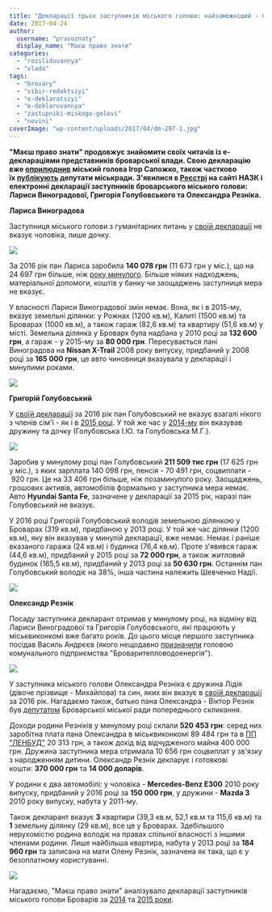 ```yaml
---
title: "Декларації трьох заступників міського голови: найзаможніший - Олександр Резнік"
date: 2017-04-24
author: 
  username: "pravoznaty"
  display_name: "Маєш право знати"
categories: 
  - "rozsliduvannya"
  - "vlada"
tags: 
  - "brovary"
  - "vibir-redaktsiyi"
  - "e-deklaratsiyi"
  - "e-deklaruvannya"
  - "zastupniki-miskogo-golovi"
  - "novini"
coverImage: "wp-content/uploads/2017/04/dm-297-1.jpg"
---
```


**"Маєш право знати" продовжує знайомити своїх читачів із е-деклараціями представників броварської влади. Свою декларацію вже [оприлюднив](https://mpz.brovary.org/e-deklaratsiya-igorya-sapozhka-za-2016-rik-bez-dzhypu-ale-z-novoyu-zemelnoyu-dilyankoyu/) міський голова Ігор Сапожко, також частково їх [публікують](https://mpz.brovary.org/e-deklaruvannya-blysk-zlydni-brovarskoyi-fraktsiyi-radykalna-partiya-lyashka/) депутати міськради. З'явилися в [Реєстрі](https://public.nazk.gov.ua/search) на сайті НАЗК і електронні декларації заступників броварського міського голови: Лариси Виноградової, Григорія Голубовського та Олександра Резніка.**

**Лариса Виноградова**

Заступниця міського голови з гуманітарних питань у [своїй декларації](https://public.nazk.gov.ua/declaration/ab1306d4-e870-4263-b144-8d10108d67f5) не вказує чоловіка, лише дочку.

[![](https://mpz.brovary.org/wp-content/uploads/2017/04/IMG_4745.jpg)](https://mpz.brovary.org/wp-content/uploads/2017/04/IMG_4745.jpg)

За 2016 рік пан Лариса заробила **140 078 грн** (11 673 грн у міс.), що на 24 697 грн більше, ніж [року минулого](https://mpz.brovary.org/u-sapozhka-nova-zemelna-dilyanka-a-golubovskyj-rozluchyvsya-meriya-oprylyudnyla-deklaratsiyi/). Більше ніяких надходжень, матеріальної допомоги, коштів у банку чи заощаджень заступниця мера не вказує.

У власності Лариси Виноградової змін немає. Вона, як і в 2015-му, вказує земельні ділянки: у Рожнах (1200 кв.м), Калиті (1500 кв.м) та Броварах (1000 кв.м), а також гараж (82,6 кв.м) та квартиру (51,6 кв.м) у місті. Земельна ділянка у Броварх була надбана у 2010 році за **132 600 грн**, а гараж - у 2015-му за **80 000 грн**. Пересувається пані Виноградова на **Nissan X-Trail** 2008 року випуску, придбаний у 2008 році за **165 000 грн**, це авто чиновниця вказувала у декларації і минулими роками.

[![](https://mpz.brovary.org/wp-content/uploads/2017/04/11-2-1.jpg)](https://mpz.brovary.org/wp-content/uploads/2017/04/11-2-1.jpg)

**Григорій Голубовський**

У [своїй декларації](https://public.nazk.gov.ua/declaration/32418f65-92ea-449e-833f-cc55f3b3fdec) за 2016 рік пан Голубовський не вказує взагалі нікого з членів сім'ї - як і в [2015 році](https://mpz.brovary.org/u-sapozhka-nova-zemelna-dilyanka-a-golubovskyj-rozluchyvsya-meriya-oprylyudnyla-deklaratsiyi/). У той же час у [2014-му](https://onedrive.live.com/view.aspx?resid=72571393D4771099!3019&ithint=file%2cpdf&app=WordPdf&authkey=!AFmtH1Bc6Auvrts) він вказував дружину та дочку (Голубовська І.Ю. та Голубовська М.Г.).

[![](https://mpz.brovary.org/wp-content/uploads/2017/04/IMG_1214.jpg)](https://mpz.brovary.org/wp-content/uploads/2017/04/IMG_1214.jpg)

Заробив у минулому році пан Голубовський **211 509 тис грн** (17 625 грн у міс.), з яких зарплата 140 098 грн, пенсія - 70 491 грн, соцвиплати - 920 грн. Це на 33 406 грн більше, ніж позаминулого року. Заощаджень, грошових активів, автомобілів формально у заступника мера немає. Авто **Hyundai Santa Fe**, зазначене у декларації за 2015 рік, наразі пан Голубовський не вказує.

У 2016 році Григорій Голубовський володів земельною ділянкою у Броварах (319 кв.м), придбаною у 2013 році. У той же час ділянки (1200 кв.м), яку він вказував у минулій декларації, вже немає. Немає і раніше вказаного гаража (24 кв.м) і будинка (76,4 кв.м). Проте з'явився гараж (44,6 кв.м), придбаний у 2015 році за **72 000 грн**, а також житловий будинок (165,5 кв.м), придбаний у 2013 році за **50 630 грн**. Останнім пан Голубовський володіє на 38%, інша частина належить Шевченко Надії.

[![](https://mpz.brovary.org/wp-content/uploads/2017/04/IMG_6587.jpg)](https://mpz.brovary.org/wp-content/uploads/2017/04/IMG_6587.jpg)

**Олександр Резнік**

Посаду заступника декларант отримав у минулому році, на відміну від Лариси Виноградової та Григорія Голубовського, які працюють у міськвиконкомі вже багато років. До цього місце першого заступника посідав Василь Андрєєв (якого нещодавно [призначили](https://mpz.brovary.org/dyrektorom-kp-brovaryteplovodoenergiya-pryznacheno-eks-zastupnyka-miskogo-golovy-vasylya-andryeyeva/) головою комунального підприємства "Броваритепловодоенергія").

[![](https://mpz.brovary.org/wp-content/uploads/2015/11/1-sesiya-13.jpg)](https://mpz.brovary.org/wp-content/uploads/2015/11/1-sesiya-13.jpg)

У заступника міського голови Олександра Резніка є дружина Лідія (дівоче прізвище - Михайлова) та син, яких він вказує в [своїй декларації](https://public.nazk.gov.ua/declaration/90a13c92-2d9c-4fb7-8632-978350e7e9b4) за 2016 рік. Нагадаємо також, батько пана Олександра - Віктор Резнік був [депутатом](https://mpz.brovary.org/oprilyudneno-avtobiografiyi-deputativ-brovarskoyi-miskradi/) Броварської міської ради попереднього скликання.

Доходи родини Резніків у минулому році склали **520 453 грн**: серед них заробітна плата пана Олександра в міськвиконкомі 89 484 грн та в [ПП "ЛЕНБУД"](https://youcontrol.com.ua/ru/catalog/company_details/32271055/) 20 313 грн, а також дохід від відчудженого майна 400 000 грн. Дружина заступника мера отримала 10 656 грн соцвиплат у зв'язку з народженням дитини. Олександр Резнік декларує і готовкові кошти: **370 000 грн** та **14 000 доларів**.

У родини є два автомобілі: у чоловіка - **Mercedes-Benz Е300** 2010 року випуску, придбаний у 2016 році за **150 000 грн**, у дружини - **Mazda 3** 2010 року випуску, набута у 2011-му.

Також декларант вказує **3** квартири (39,3 кв.м, 52,1 кв.м та 115,6 кв.м) та **1** земельну ділянку (29 кв.м), все це у Броварах. Здебільшого нерухомістю родина володіє на правах спільної власності з іншими членами родини. Лише найбільша квартира, набута у 2013 році за **184 960 грн** та записана на мати Олену Резнік, зазначена як така, що є у безоплатному користуванні.

[![](https://mpz.brovary.org/wp-content/uploads/2017/04/dm-297-1.jpg)](https://mpz.brovary.org/wp-content/uploads/2017/04/dm-297-1.jpg)

Нагадаємо, "Маєш право знати" аналізувало декларації заступників міського голови Броварів за [2014](https://mpz.brovary.org/sapozhko-ta-zastupniki-pokazali-minulorichni-dohodi-ta-mayno/) та [2015 роки](https://mpz.brovary.org/u-sapozhka-nova-zemelna-dilyanka-a-golubovskyj-rozluchyvsya-meriya-oprylyudnyla-deklaratsiyi/).
